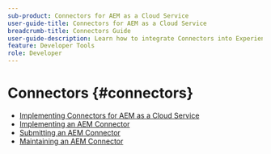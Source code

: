 ```yaml
---
sub-product: Connectors for AEM as a Cloud Service
user-guide-title: Connectors for AEM as a Cloud Service
breadcrumb-title: Connectors Guide
user-guide-description: Learn how to integrate Connectors into Experience Manager as a Cloud Service.
feature: Developer Tools
role: Developer
---
```


# Connectors {#connectors}

+ [Implementing Connectors for AEM as a Cloud Service](/help/connectors/home.md)
+ [Implementing an AEM Connector](implement.md)
+ [Submitting an AEM Connector](submit.md)
+ [Maintaining an AEM Connector](maintain.md)
